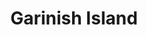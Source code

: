 ---
title: "Garinish Island"
address: "F??ilte Ireland South West Region, ??ras F??ilte, Grand Parade, Cork, Cork"
tel: "+353 (0)21 425 5100"
county: "Cork"
category: "Gardens"
type: "Content"
lat: "51.73676681518555"
lng: "-9.543342590332031"
---